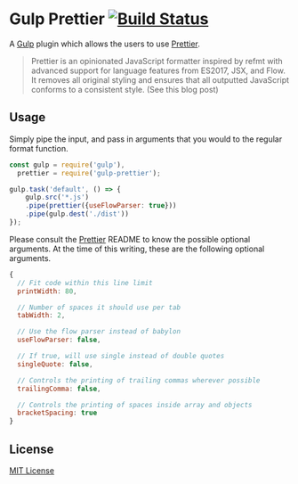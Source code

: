 # Gulp Prettier [![Build Status](https://travis-ci.org/bhargavrpatel/gulp-prettier.svg?branch=master)](https://travis-ci.org/bhargavrpatel/gulp-prettier)

A [Gulp](http://gulpjs.com/) plugin which allows the users to use [Prettier](https://github.com/jlongster/prettier).

> Prettier is an opinionated JavaScript formatter inspired by refmt with advanced support for language features from ES2017, JSX, and Flow. It removes all original styling and ensures that all outputted JavaScript conforms to a consistent style. (See this blog post)


## Usage

Simply pipe the input, and pass in arguments that you would to the regular format function.

```js
const gulp = require('gulp'),
  prettier = require('gulp-prettier');

gulp.task('default', () => {
	gulp.src('*.js')
	.pipe(prettier({useFlowParser: true}))
	.pipe(gulp.dest('./dist'))
});
```

Please consult the [Prettier](https://github.com/jlongster/prettier) README to know the possible optional arguments. At the time of this writing, these are the following optional arguments.

```js
{
  // Fit code within this line limit
  printWidth: 80,

  // Number of spaces it should use per tab
  tabWidth: 2,

  // Use the flow parser instead of babylon
  useFlowParser: false,

  // If true, will use single instead of double quotes
  singleQuote: false,

  // Controls the printing of trailing commas wherever possible
  trailingComma: false,

  // Controls the printing of spaces inside array and objects
  bracketSpacing: true
}
```

## License

[MIT License](https://raw.githubusercontent.com/bhargavrpatel/gulp-prettier/master/LICENSE)